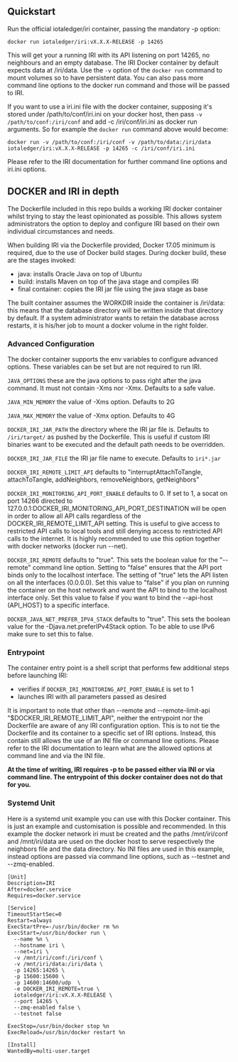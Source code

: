 ## Quickstart

Run the official iotaledger/iri container, passing the mandatory -p option:

```docker run iotaledger/iri:vX.X.X-RELEASE -p 14265```

This will get your a running IRI with its API listening on port 14265, no neighbours and an empty database. The IRI Docker container by default expects data at /iri/data. Use the `-v` option of the `docker run` command to mount volumes so to have persistent data. You can also pass more command line options to the docker run command and those will be passed to IRI.

If you want to use a iri.ini file with the docker container, supposing it's stored under /path/to/conf/iri.ini on your docker host, then pass `-v /path/to/conf:/iri/conf` and add -c /iri/conf/iri.ini as docker run arguments. So for example the `docker run` command above would become:

```docker run -v /path/to/conf:/iri/conf -v /path/to/data:/iri/data iotaledger/iri:vX.X.X-RELEASE -p 14265 -c /iri/conf/iri.ini```

Please refer to the IRI documentation for further command line options and iri.ini options.

## DOCKER and IRI in depth

The Dockerfile included in this repo builds a working IRI docker container whilst trying to stay the least opinionated as possible. This allows system administrators the option to deploy and configure IRI based on their own individual circumstances and needs.

When building IRI via the Dockerfile provided, Docker 17.05 minimum is required, due to the use of Docker build stages. During docker build, these are the stages invoked:
- java: installs Oracle Java on top of Ubuntu
- build: installs Maven on top of the java stage and compiles IRI
- final container: copies the IRI jar file using the java stage as base

The built container assumes the WORKDIR inside the container is /iri/data: this means that the database directory will be written inside that directory by default. If a system administrator wants to retain the database across restarts, it is his/her job to mount a docker volume in the right folder.

### Advanced Configuration

The docker container supports the env variables to configure advanced options. These variables can be set but are not required to run IRI.

`JAVA_OPTIONS` these are the java options to pass right after the java command. It must not contain -Xms nor -Xmx. Defaults to a safe value.

`JAVA_MIN_MEMORY` the value of -Xms option. Defaults to 2G

`JAVA_MAX_MEMORY` the value of -Xmx option. Defaults to 4G

`DOCKER_IRI_JAR_PATH` the directory where the IRI jar file is. Defaults to `/iri/target/` as pushed by the Dockerfile. This is useful if custom IRI binaries want to be executed and the default path needs to be overridden.

`DOCKER_IRI_JAR_FILE` the IRI jar file name to execute. Defaults to `iri*.jar`

`DOCKER_IRI_REMOTE_LIMIT_API` defaults to "interruptAttachToTangle, attachToTangle, addNeighbors, removeNeighbors, getNeighbors"

`DOCKER_IRI_MONITORING_API_PORT_ENABLE` defaults to 0. If set to 1, a socat on port 14266 directed to 127.0.0.1:DOCKER_IRI_MONITORING_API_PORT_DESTINATION  will be open in order to allow all API calls regardless of the DOCKER_IRI_REMOTE_LIMIT_API setting. This is useful to give access to restricted API calls to local tools and still denying access to restricted API calls to the internet. It is highly recommended to use this option together with docker networks (docker run --net).

`DOCKER_IRI_REMOTE` defaults to "true". This sets the boolean value for the "--remote" command line option. Setting to "false" ensures that the API port binds only to the localhost interface. The setting of "true" lets the API listen on all the interfaces (0.0.0.0). Set this value to "false" if you plan on running the container on the host network and want the API to bind to the localhost interface only. Set this value to false if you want to bind the --api-host (API_HOST) to a specific interface.

`DOCKER_JAVA_NET_PREFER_IPV4_STACK` defaults to "true". This sets the boolean value for the -Djava.net.preferIPv4Stack option. To be able to use IPv6 make sure to set this to false.

### Entrypoint
The container entry point is a shell script that performs few additional steps before launching IRI:
- verifies if `DOCKER_IRI_MONITORING_API_PORT_ENABLE` is set to 1
- launches IRI with all parameters passed as desired

It is important to note that other than --remote and --remote-limit-api "$DOCKER_IRI_REMOTE_LIMIT_API", neither the entrypoint nor the Dockerfile are aware of any IRI configuration option. This is to not tie the Dockerfile and its container to a specific set of IRI options. Instead, this contain still allows the use of an INI file or command line options. Please refer to the IRI documentation to learn what are the allowed options at command line and via the INI file.

**At the time of writing, IRI requires -p to be passed either via INI or via command line. The entrypoint of this docker container does not do that for you.**

### Systemd Unit
Here is a systemd unit example you can use with this Docker container. This is just an example and customisation is possible and recommended. In this example the docker network iri must be created and the paths /mnt/iri/conf and /mnt/iri/data are used on the docker host to serve respectively the neighbors file and the data directory. No INI files are used in this example, instead options are passed via command line options, such as --testnet and --zmq-enabled.

```
[Unit]
Description=IRI
After=docker.service
Requires=docker.service

[Service]
TimeoutStartSec=0
Restart=always
ExecStartPre=-/usr/bin/docker rm %n
ExecStart=/usr/bin/docker run \
  --name %n \
  --hostname iri \
  --net=iri \
  -v /mnt/iri/conf:/iri/conf \
  -v /mnt/iri/data:/iri/data \
  -p 14265:14265 \
  -p 15600:15600 \
  -p 14600:14600/udp  \
  -e DOCKER_IRI_REMOTE=true \
  iotaledger/iri:vX.X.X-RELEASE \
  --port 14265 \
  --zmq-enabled false \
  --testnet false

ExecStop=/usr/bin/docker stop %n
ExecReload=/usr/bin/docker restart %n

[Install]
WantedBy=multi-user.target
```
